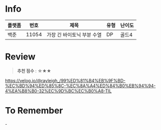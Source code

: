 # Info
|플랫폼|번호|제목|유형|난이도|
|----|----|----|----|----|
|백준|11054|가장 긴 바이토닉 부분 수열|DP|골드4|

# Review
> **추천 점수** : ☆★★

https://velog.io/@rayleigh_/99%ED%81%B4%EB%9F%BD-%EC%BD%94%ED%85%8C-%EC%8A%A4%ED%84%B0%EB%94%94-4%EA%B8%B0-32%EC%9D%BC%EC%B0%A8-TIL

# To Remember
\-